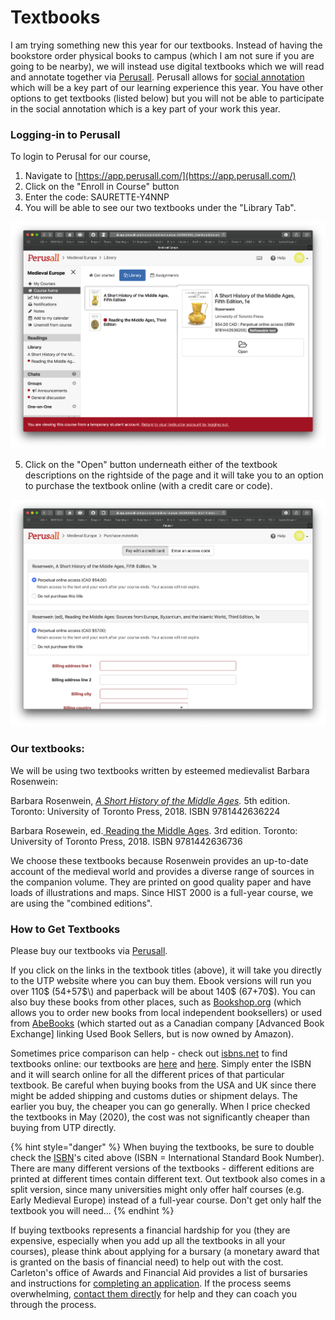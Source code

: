 # Textbooks

I am trying something new this year for our textbooks. Instead of having the bookstore order physical books to campus \(which I am not sure if you are going to be nearby\), we will instead use digital textbooks which we will read and annotate together via [Perusall](https://app.perusall.com/).  Perusall allows for [social annotation](http://www.grandviewcetl.org/tools-for-teaching-social-annotation/) which will be a key part of our learning experience this year. You have other options to get textbooks \(listed below\) but you will not be able to participate in the social annotation which is a key part of your work this year.  

### Logging-in to Perusall

To login to Perusal for our course, 

1. Navigate to [https://app.perusall.com/](https://app.perusall.com/)
2. Click on the "Enroll in Course" button
3. Enter the code: SAURETTE-Y4NNP
4. You will be able to see our two textbooks under the "Library Tab". 

![The course page for HIST2000 on Perusall](../../.gitbook/assets/screen-shot-2020-08-10-at-1.05.34-pm.png)

5. Click on the "Open" button underneath either of the textbook descriptions on the rightside of the page and it will take you to an option to purchase the textbook online \(with a credit care or code\). 

![The expensive business of buying textbooks! Sorry for the cost, but it should pay off!](../../.gitbook/assets/screen-shot-2020-08-10-at-1.05.48-pm.png)

### Our textbooks: 

We will be using two textbooks written by esteemed medievalist Barbara Rosenwein:

Barbara Rosenwein, [_A Short History of the Middle Ages_](https://utorontopress.com/ca/a-short-history-of-the-middle-ages-fifth-edition-2)_._ 5th edition. Toronto: University of Toronto Press, 2018. ISBN 9781442636224

Barbara Rosewein, ed.[ Reading the Middle Ages](https://utorontopress.com/us/reading-the-middle-ages-10). 3rd edition. Toronto: University of Toronto Press, 2018. ISBN 9781442636736

We choose these textbooks because Rosenwein provides an up-to-date account of the medieval world and provides a diverse range of sources in the companion volume.  They are printed on good quality paper and have loads of illustrations and maps. Since HIST 2000 is a full-year course, we are using the "combined editions". 

### How to Get Textbooks

Please buy our textbooks via [Perusall](http://apps.perusall.com).

If you click on the links in the textbook titles \(above\), it will take you directly to the UTP website where you can buy them. Ebook versions will run you over 110$ \(54+57$\) and paperback will be about 140$ \(67+70$\). You can also buy these books from other places, such as [Bookshop.org](https://bookshop.org) \(which allows you to order new books from local independent booksellers\) or used from [AbeBooks](https://www.abebooks.com) \(which started out as a Canadian company \[Advanced Book Exchange\] linking Used Book Sellers, but is now owned by Amazon\). 

Sometimes price comparison can help - check out [isbns.net](http://www.isbns.net/) to find textbooks online: our textbooks are [here](https://www.isbns.net/isbn/9781442636224/) and [here](https://www.isbns.net/isbn/9781442636736/). Simply enter the ISBN and it will search online for all the different prices of that particular textbook. Be careful when buying books from the USA and UK since there might be added shipping and customs duties or shipment delays. The earlier you buy, the cheaper you can go generally. When I price checked the textbooks in May \(2020\), the cost was not significantly cheaper than buying from UTP directly. 

{% hint style="danger" %}
When buying the textbooks, be sure to double check the [ISBN](https://en.wikipedia.org/wiki/International_Standard_Book_Number)'s cited above \(ISBN = International Standard Book Number\). There are many different versions of the textbooks - different editions are printed at different times contain different text. Out textbook also comes in a  split version, since many universities might only offer half courses \(e.g. Early Medieval Europe\) instead of a full-year course. Don't get only half the textbook you will need...
{% endhint %}

If buying textbooks represents a financial hardship for you \(they are expensive, especially when you add up all the textbooks in all your courses\), please think about applying for a bursary \(a monetary award that is granted on the basis of financial need\) to help out with the cost. Carleton's office of Awards and Financial Aid provides a list of bursaries and instructions for [completing an application](https://carleton.ca/awards/bursaries/returning/). If the process seems overwhelming, [contact them directly](https://carleton.ca/awards/contact-us/) for help and they can coach you through the process.  


